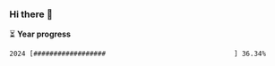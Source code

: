 ### Hi there :wave:

:hourglass_flowing_sand: **Year progress**

```txt
2024 [##################                                ] 36.34%
```
